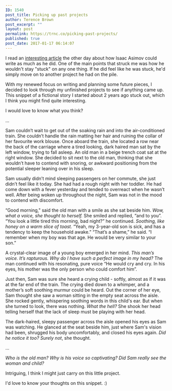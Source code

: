 ```yaml
---
ID: 1540
post_title: Picking up past projects
author: Terence Brown
post_excerpt: ""
layout: post
permalink: https://trnc.co/picking-past-projects/
published: true
post_date: 2017-01-17 06:14:07
---
```

I read an <a href="https://medium.com/personal-growth/isaac-asimov-how-to-never-run-out-of-ideas-again-b7bf8e09cc91#.kjcnppop2">interesting article</a> the other day about how Isaac Asimov could write as much as he did. One of the main points that struck me was how he wouldn&#039;t stay &quot;stuck&quot; on any one thing. If he did feel like he was stuck, he&#039;d simply move on to another project he had on the pile.

With my renewed focus on writing and planning some future pieces, I decided to look through my unfinished projects to see if anything came up. This snippet of a fictional story I started about 2 years ago stuck out, which I think you might find quite interesting.

I would love to know what you think?

...

Sam couldn’t wait to get out of the soaking rain and into the air-conditioned train. She couldn’t handle the rain matting her hair and ruining the collar of her favourite work blouse. Once aboard the train, she located a row near the back of the carriage where a tired looking, dark haired man sat by the left window, trying to fall asleep. An old man in a beige trench coat sat at the right window. She decided to sit next to the old man, thinking that she wouldn’t have to contend with snoring, or awkward positioning from the potential sleeper leaning over in his sleep.

Sam usually didn’t mind sleeping passengers on her commute, she just didn’t feel like it today. She had had a rough night with her toddler. He had come down with a fever yesterday and tended to overreact when he wasn’t well. After being woken up throughout the night, Sam was not in the mood to contend with discomfort.

“Good morning,&quot; said the old man with a smile as she sat beside him. <em>Wow, what a voice, she thought to herself.</em> She smiled and replied, “and to you”. “You look a little tired this morning, bad night?” he continued. <em>Soothing, like honey on a warm slice of toast.</em> “Yeah, my 3-year-old son is sick, and has a tendency to keep the household awake.” “That’s a shame,” he said. “I remember when my boy was that age. He would be very similar to your son.”

A crystal-clear image of a young boy emerged in her mind. <em>This man’s voice. It’s rapturous. Why do I have such a perfect image in my head?</em> The man continued with his resonating, pure voice “He would cry and cry. In his eyes, his mother was the only person who could comfort him”.

Just then, Sam was sure she heard a crying child - softly, almost as if it was at the far end of the train. The crying died down to a whimper, and a mother’s soft soothing murmur could be heard. Out the corner of her eye, Sam thought she saw a woman sitting in the empty seat across the aisle. She rocked gently, whispering soothing words in this child&#039;s ear. But when she turned to look, there was nothing. <em>What the hell?</em> She shook her head telling herself that the lack of sleep must be playing with her head.

The dark-haired, sleepy passenger across the aisle opened his eyes as Sam was watching. He glanced at the seat beside him, just where Sam&#039;s vision had been, shrugged his body uncomfortably, and closed his eyes again. <em>Did he notice it too? Surely not</em>, she thought.

...

<em>Who is the old man? Why is his voice so captivating? Did Sam really see the woman and child?</em>

Intriguing, I think I might just carry on this little project.

I&#039;d love to know your thoughts on this snippet. :)